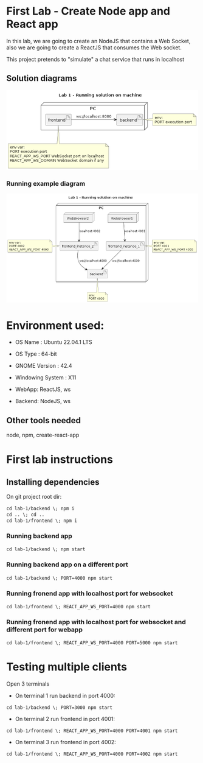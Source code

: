 # First Lab - Create Node app and React app

In this lab, we are going to create an NodeJS that contains a Web Socket, also we are going to create a ReactJS that consumes the Web socket.

This project pretends to "simulate" a chat service that runs in localhost

## Solution diagrams

![Deployment Diagram](./lab-images/diagram-lab-1.png)

### Running example diagram
![Deployment multiple clients Diagram](./lab-images/diagram-lab-2.png)

# Environment used:

* OS Name : Ubuntu 22.04.1 LTS
* OS Type : 64-bit
* GNOME Version : 42.4
* Windowing System : X11

* WebApp: ReactJS, ws
* Backend: NodeJS, ws

## Other tools needed

node, npm, create-react-app

# First lab instructions

## Installing dependencies

On git project root dir:

```Terminal
cd lab-1/backend \; npm i
cd .. \; cd ..
cd lab-1/frontend \; npm i 
```

### Running backend app

```
cd lab-1/backend \; npm start
```

### Running backend app on a different port 

```
cd lab-1/backend \; PORT=4000 npm start
```

### Running fronend app with localhost port for websocket

```
cd lab-1/frontend \; REACT_APP_WS_PORT=4000 npm start
```

### Running fronend app with localhost port for websocket and different port for webapp

```
cd lab-1/frontend \; REACT_APP_WS_PORT=4000 PORT=5000 npm start
```

# Testing multiple clients

Open 3 terminals

* On terminal 1 run backend in port 4000:
```
cd lab-1/backend \; PORT=3000 npm start
```
* On terminal 2 run frontend in port 4001:
```
cd lab-1/frontend \; REACT_APP_WS_PORT=4000 PORT=4001 npm start 
```
* On terminal 3 run frontend in port 4002:
```
cd lab-1/frontend \; REACT_APP_WS_PORT=4000 PORT=4002 npm start
```
